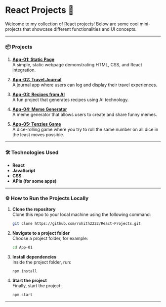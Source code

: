 # React Projects 🚀

Welcome to my collection of React projects! Below are some cool mini-projects that showcase different functionalities and UI concepts.

---

### 📦 Projects

1. **[App-01: Static Page](https://react-projects-6x64.vercel.app/)**  
   A simple, static webpage demonstrating HTML, CSS, and React integration.

2. **[App-02: Travel Journal](https://travel-journal-gamma-two.vercel.app/)**  
   A journal app where users can log and display their travel experiences.

3. **[App-03: Recipes from AI](https://chef-ai-three.vercel.app/)**  
   A fun project that generates recipes using AI technology.

4. **[App-04: Meme Generator](https://meme-generator-sepia-one.vercel.app/)**  
   A meme generator that allows users to create and share funny memes.

5. **[App-05: Tenzies Game](https://react-projects-sandy-kappa.vercel.app/)**  
   A dice-rolling game where you try to roll the same number on all dice in the least moves possible.

---

### 🛠️ Technologies Used
- **React**
- **JavaScript**
- **CSS**
- **APIs (for some apps)**

---

### ⚙️ How to Run the Projects Locally

1. **Clone the repository**  
   Clone this repo to your local machine using the following command:
   ```sh
   git clone https://github.com/rohith2222/React-Projects.git
   ```

2. **Navigate to a project folder**  
   Choose a project folder, for example:
   ```sh
   cd App-01
   ```

3. **Install dependencies**  
   Inside the project folder, run:
   ```sh
   npm install
   ```

4. **Start the project**  
   Finally, start the project:
   ```sh
   npm start
   ```

---

